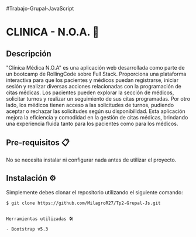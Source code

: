 #Trabajo-Grupal-JavaScript

# CLINICA - N.O.A.  🚀

## Descripción 

"Clínica Médica N.O.A" es una aplicación web desarrollada como parte de un bootcamp de RollingCode sobre Full Stack. Proporciona una plataforma interactiva para que los pacientes y médicos puedan registrarse, iniciar sesión y realizar diversas acciones relacionadas con la programación de citas médicas. Los pacientes pueden explorar la sección de médicos, solicitar turnos y realizar un seguimiento de sus citas programadas. Por otro lado, los médicos tienen acceso a las solicitudes de turnos, pudiendo aceptar o rechazar las solicitudes según su disponibilidad. Esta aplicación mejora la eficiencia y comodidad en la gestión de citas médicas, brindando una experiencia fluida tanto para los pacientes como para los médicos.

## Pre-requisitos 📋

No se necesita instalar ni configurar nada antes de utilizar el proyecto.

## Instalación ⚙️

Simplemente debes clonar el repositorio utilizando el siguiente comando:

```bash
$ git clone https://github.com/MilagroR27/Tp2-Grupal-Js.git


Herramientas utilizadas 🛠️

- Bootstrap v5.3





